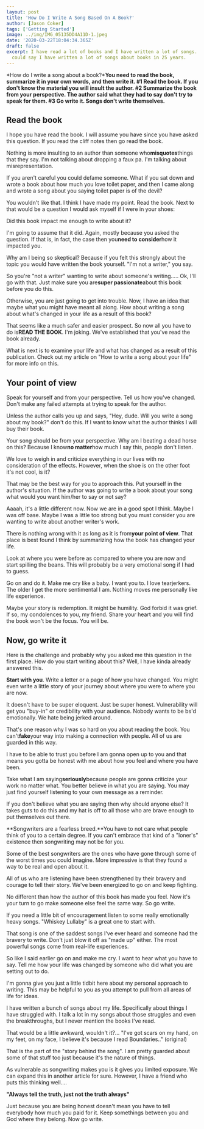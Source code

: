 ```yaml
---
layout: post
title: 'How Do I Write A Song Based On A Book?'
author: [Jason Coker]
tags: ['Getting Started']
image: ../img/IMG_05135DD4A11D-1.jpeg
date: '2020-03-22T18:04:34.365Z'
draft: false
excerpt: I have read a lot of books and I have written a lot of songs. I suppose you
  could say I have written a lot of songs about books in 25 years.
---
```


*How do I write a song about a book?***You need to read the book, summarize it in your own words, and then write it. #1 Read the book. If you don't know the material you will insult the author. #2 Summarize the book from your perspective. The author said what they had to say don't try to speak for them. #3 Go write it. Songs don't write themselves.**

## **Read the book**

I hope you have read the book. I will assume you have since you have asked this question. If you read the cliff notes then go read the book.

Nothing is more insulting to an author than someone who**misquotes**things that they say. I'm not talking about dropping a faux pa. I'm talking about misrepresentation.

If you aren't careful you could defame someone. What if you sat down and wrote a book about how much you love toilet paper, and then I came along and wrote a song about you saying toilet paper is of the devil?

You wouldn't like that. I think I have made my point. Read the book. Next to that would be a question I would ask myself if I were in your shoes:

Did this book impact me enough to write about it?

I'm going to assume that it did. Again, mostly because you asked the question. If that is, in fact, the case then you**need to consider**how it impacted you.

Why am I being so skeptical? Because if you felt this strongly about the topic you would have written the book yourself. "I'm not a writer," you say.

So you're "not a writer" wanting to write about someone's writing..... Ok, I'll go with that. Just make sure you are**super passionate**about this book before you do this.

Otherwise, you are just going to get into trouble. Now, I have an idea that maybe what you might have meant all along. How about writing a song about what's changed in your life as a result of this book?

That seems like a much safer and easier prospect. So now all you have to do is**READ THE BOOK**. I'm joking. We've established that you've read the book already.

What is next is to examine your life and what has changed as a result of this publication. Check out my article on "How to write a song about your life" for more info on this.

## **Your point of view**

Speak for yourself and from your perspective. Tell us how you've changed. Don't make any failed attempts at trying to speak for the author.

Unless the author calls you up and says, "Hey, dude. Will you write a song about my book?" don't do this. If I want to know what the author thinks I will buy their book.

Your song should be from your perspective. Why am I beating a dead horse on this? Because I know**no matter**how much I say this, people don't listen.

We love to weigh in and criticize everything in our lives with no consideration of the effects. However, when the shoe is on the other foot it's not cool, is it?

That may be the best way for you to approach this. Put yourself in the author's situation. If the author was going to write a book about your song what would you want him/her to say or not say?

Aaaah, it's a little different now. Now we are in a good spot I think. Maybe I was off base. Maybe I was a little too strong but you must consider you are wanting to write about another writer's work.

There is nothing wrong with it as long as it is from**your point of view**. That place is best found I think by summarizing how the book has changed your life.

Look at where you were before as compared to where you are now and start spilling the beans. This will probably be a very emotional song if I had to guess.

Go on and do it. Make me cry like a baby. I want you to. I love tearjerkers. The older I get the more sentimental I am. Nothing moves me personally like life experience.

Maybe your story is redemption. It might be humility. God forbid it was grief. If so, my condolences to you, my friend. Share your heart and you will find the book won't be the focus. You will be.

## **Now, go write it**

Here is the challenge and probably why you asked me this question in the first place. How do you start writing about this? Well, I have kinda already answered this.

**Start with you**. Write a letter or a page of how you have changed. You might even write a little story of your journey about where you were to where you are now.

It doesn't have to be super eloquent. Just be super honest. Vulnerability will get you "buy-in" or credibility with your audience. Nobody wants to be bs'd emotionally. We hate being jerked around.

That's one reason why I was so hard on you about reading the book. You can't**fake**your way into making a connection with people. All of us are guarded in this way.

I have to be able to trust you before I am gonna open up to you and that means you gotta be honest with me about how you feel and where you have been.

Take what I am saying**seriously**because people are gonna criticize your work no matter what. You better believe in what you are saying. You may just find yourself listening to your own message as a reminder.

If you don't believe what you are saying then why should anyone else? It takes guts to do this and my hat is off to all those who are brave enough to put themselves out there.

**Songwriters are a fearless breed.**You have to not care what people think of you to a certain degree. If you can't embrace that kind of a "loner's" existence then songwriting may not be for you.

Some of the best songwriters are the ones who have gone through some of the worst times you could imagine. More impressive is that they found a way to be real and open about it.

All of us who are listening have been strengthened by their bravery and courage to tell their story. We've been energized to go on and keep fighting.

No different than how the author of this book has made you feel. Now it's your turn to go make someone else feel the same way. So go write.

If you need a little bit of encouragement listen to some really emotionally heavy songs. "Whiskey Lullaby" is a great one to start with.

That song is one of the saddest songs I've ever heard and someone had the bravery to write. Don't just blow it off as "made up" either. The most powerful songs come from real-life experiences.

So like I said earlier go on and make me cry. I want to hear what you have to say. Tell me how your life was changed by someone who did what you are setting out to do.

I'm gonna give you just a little tidbit here about my personal approach to writing. This may be helpful to you as you attempt to pull from all areas of life for ideas.

I have written a bunch of songs about my life. Specifically about things I have struggled with. I talk a lot in my songs about those struggles and even the breakthroughs, but I never mention the books I've read.

That would be a little awkward, wouldn't it?... "I've got scars on my hand, on my feet, on my face, I believe it's because I read Boundaries.." (original)

That is the part of the "story behind the song". I am pretty guarded about some of that stuff too just because it's the nature of things.

As vulnerable as songwriting makes you is it gives you limited exposure. We can expand this in another article for sure. However, I have a friend who puts this thinking well....

**"Always tell the truth, just not the truth always"**

Just because you are being honest doesn't mean you have to tell everybody how much you paid for it. Keep somethings between you and God where they belong. Now go write.
